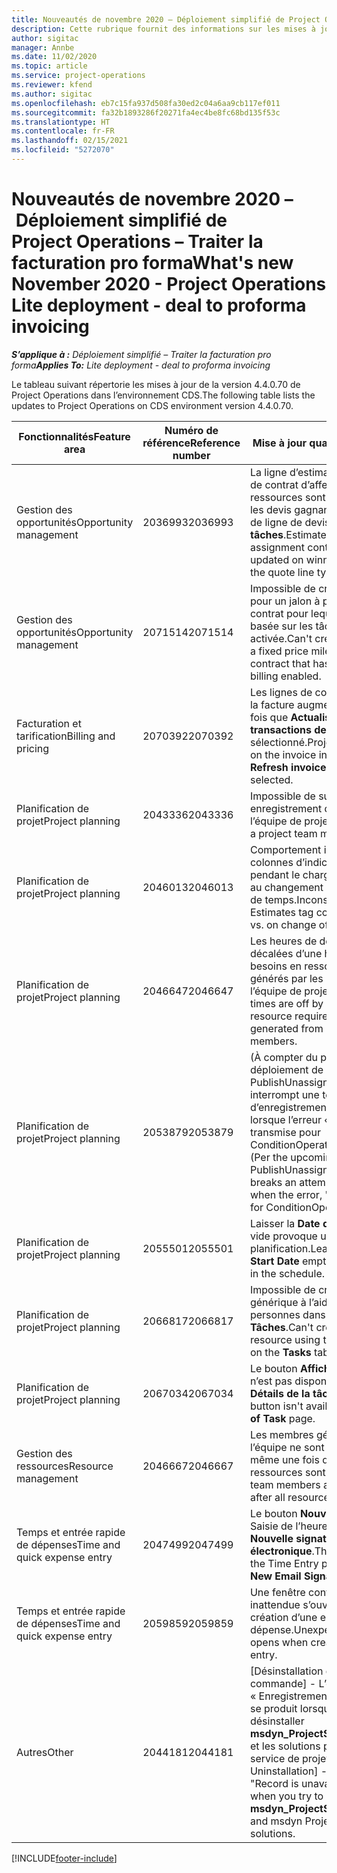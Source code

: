 ```yaml
---
title: Nouveautés de novembre 2020 – Déploiement simplifié de Project Operations – Traiter la facturation pro forma
description: Cette rubrique fournit des informations sur les mises à jour qualité disponibles dans la version de novembre 2020 du déploiement simplifié de Project Operations – Traiter la facturation pro forma.
author: sigitac
manager: Annbe
ms.date: 11/02/2020
ms.topic: article
ms.service: project-operations
ms.reviewer: kfend
ms.author: sigitac
ms.openlocfilehash: eb7c15fa937d508fa30ed2c04a6aa9cb117ef011
ms.sourcegitcommit: fa32b1893286f20271fa4ec4be8fc68bd135f53c
ms.translationtype: HT
ms.contentlocale: fr-FR
ms.lasthandoff: 02/15/2021
ms.locfileid: "5272070"
---
```

# <a name="whats-new-november-2020---project-operations-lite-deployment---deal-to-proforma-invoicing"></a><span data-ttu-id="11466-103">Nouveautés de novembre 2020 – Déploiement simplifié de Project Operations – Traiter la facturation pro forma</span><span class="sxs-lookup"><span data-stu-id="11466-103">What's new November 2020 - Project Operations Lite deployment - deal to proforma invoicing</span></span>

<span data-ttu-id="11466-104">_**S’applique à :** Déploiement simplifié – Traiter la facturation pro forma_</span><span class="sxs-lookup"><span data-stu-id="11466-104">_**Applies To:** Lite deployment - deal to proforma invoicing_</span></span>

<span data-ttu-id="11466-105">Le tableau suivant répertorie les mises à jour de la version 4.4.0.70 de Project Operations dans l’environnement CDS.</span><span class="sxs-lookup"><span data-stu-id="11466-105">The following table lists the updates to Project Operations on CDS environment version 4.4.0.70.</span></span>

| <span data-ttu-id="11466-106">Fonctionnalités</span><span class="sxs-lookup"><span data-stu-id="11466-106">Feature area</span></span>                 | <span data-ttu-id="11466-107">Numéro de référence</span><span class="sxs-lookup"><span data-stu-id="11466-107">Reference number</span></span> | <span data-ttu-id="11466-108">Mise à jour qualité</span><span class="sxs-lookup"><span data-stu-id="11466-108">Quality update</span></span>                                                                                                                                                                    |
|------------------------------|------------------|-----------------------------------------------------------------------------------------------------------------------------------------------------------------------------------|
| <span data-ttu-id="11466-109">  Gestion des opportunités</span><span class="sxs-lookup"><span data-stu-id="11466-109">Opportunity management</span></span>       | <span data-ttu-id="11466-110">2036993</span><span class="sxs-lookup"><span data-stu-id="11466-110">2036993</span></span>          | <span data-ttu-id="11466-111">La ligne d’estimation et les lignes de contrat d’affectation de ressources sont mises à jour sur les devis gagnants lorsque le type de ligne de devis est **Toutes les tâches**.</span><span class="sxs-lookup"><span data-stu-id="11466-111">Estimate line and resource   assignment contract lines are updated on winning quotes when the quote line   type is **All tasks**.</span></span>                                                 |
| <span data-ttu-id="11466-112">  Gestion des opportunités</span><span class="sxs-lookup"><span data-stu-id="11466-112">Opportunity management</span></span>       | <span data-ttu-id="11466-113">2071514</span><span class="sxs-lookup"><span data-stu-id="11466-113">2071514</span></span>          | <span data-ttu-id="11466-114">Impossible de créer une facture pour un jalon à prix fixe sur un contrat pour lequel la facturation basée sur les tâches est activée.</span><span class="sxs-lookup"><span data-stu-id="11466-114">Can't create an invoice for a   fixed price milestone on a contract that has task-based billing enabled.</span></span>                                                                          |
| <span data-ttu-id="11466-115">Facturation et tarification</span><span class="sxs-lookup"><span data-stu-id="11466-115">Billing and pricing</span></span>          | <span data-ttu-id="11466-116">2070392</span><span class="sxs-lookup"><span data-stu-id="11466-116">2070392</span></span>          | <span data-ttu-id="11466-117">Les lignes de contrat de projet sur la facture augmentent à chaque fois que **Actualiser les transactions de facture** est sélectionné.</span><span class="sxs-lookup"><span data-stu-id="11466-117">Project contract lines on the   invoice increase every time **Refresh invoice transactions** is   selected.</span></span>                                                                       |
| <span data-ttu-id="11466-118">Planification de projet</span><span class="sxs-lookup"><span data-stu-id="11466-118">Project planning</span></span>             | <span data-ttu-id="11466-119">2043336</span><span class="sxs-lookup"><span data-stu-id="11466-119">2043336</span></span>          | <span data-ttu-id="11466-120">Impossible de supprimer un enregistrement de membre de l’équipe de projet.</span><span class="sxs-lookup"><span data-stu-id="11466-120">Unable to delete a project team member record.</span></span>                                                                                                                                    |
| <span data-ttu-id="11466-121">Planification de projet</span><span class="sxs-lookup"><span data-stu-id="11466-121">Project planning</span></span>             | <span data-ttu-id="11466-122">2046013</span><span class="sxs-lookup"><span data-stu-id="11466-122">2046013</span></span>          | <span data-ttu-id="11466-123">Comportement incohérent des colonnes d’indicateur Estimations pendant le chargement par rapport au changement de type de phase de temps.</span><span class="sxs-lookup"><span data-stu-id="11466-123">Inconsistent behavior for   Estimates tag columns during load vs. on change of time-phase type.</span></span>                                                                                   |
| <span data-ttu-id="11466-124">Planification de projet</span><span class="sxs-lookup"><span data-stu-id="11466-124">Project planning</span></span>             | <span data-ttu-id="11466-125">2046647</span><span class="sxs-lookup"><span data-stu-id="11466-125">2046647</span></span>          | <span data-ttu-id="11466-126">Les heures de début et de fin sont décalées d’une heure lorsque les besoins en ressources sont générés par les membres de l’équipe de projet.</span><span class="sxs-lookup"><span data-stu-id="11466-126">Start and end times are off by   an hour when resource requirements are generated from project team members.</span></span>                                                                      |
| <span data-ttu-id="11466-127">Planification de projet</span><span class="sxs-lookup"><span data-stu-id="11466-127">Project planning</span></span>             | <span data-ttu-id="11466-128">2053879</span><span class="sxs-lookup"><span data-stu-id="11466-128">2053879</span></span>          | <span data-ttu-id="11466-129">(À compter du prochain déploiement de CDS) PublishUnassignedAssignments interrompt une tentative d’enregistrement d’une tâche lorsque l’erreur « La valeur transmise pour ConditionOperator.In est vide ».</span><span class="sxs-lookup"><span data-stu-id="11466-129">(Per the upcoming CDS   rollout)   PublishUnassignedAssignments   breaks an attempt to save a task when  the error, "The   value passed for ConditionOperator.In is   empty."</span></span> |
| <span data-ttu-id="11466-130">Planification de projet</span><span class="sxs-lookup"><span data-stu-id="11466-130">Project planning</span></span>             | <span data-ttu-id="11466-131">2055501</span><span class="sxs-lookup"><span data-stu-id="11466-131">2055501</span></span>          | <span data-ttu-id="11466-132">Laisser la **Date de début du projet** vide provoque un échec de la planification.</span><span class="sxs-lookup"><span data-stu-id="11466-132">Leaving the **Project Start   Date** empty causes a failure in the schedule.</span></span>                                                                                                      |
| <span data-ttu-id="11466-133">Planification de projet</span><span class="sxs-lookup"><span data-stu-id="11466-133">Project planning</span></span>             | <span data-ttu-id="11466-134">2066817</span><span class="sxs-lookup"><span data-stu-id="11466-134">2066817</span></span>          | <span data-ttu-id="11466-135">Impossible de créer une ressource générique à l’aide du sélecteur de personnes dans l’onglet **Tâches**.</span><span class="sxs-lookup"><span data-stu-id="11466-135">Can't create a generic   resource   using the people picker on   the **Tasks** tab.</span></span>                                                                                               |
| <span data-ttu-id="11466-136">Planification de projet</span><span class="sxs-lookup"><span data-stu-id="11466-136">Project planning</span></span>             | <span data-ttu-id="11466-137">2067034</span><span class="sxs-lookup"><span data-stu-id="11466-137">2067034</span></span>          | <span data-ttu-id="11466-138">Le bouton **Afficher les détails** n’est pas disponible sur la page **Détails de la tâche**.</span><span class="sxs-lookup"><span data-stu-id="11466-138">**View Details** button isn't available on the **Details of Task** page.</span></span>                                                                                                         |
| <span data-ttu-id="11466-139">Gestion des ressources</span><span class="sxs-lookup"><span data-stu-id="11466-139">Resource management</span></span>          | <span data-ttu-id="11466-140">2046667</span><span class="sxs-lookup"><span data-stu-id="11466-140">2046667</span></span>          | <span data-ttu-id="11466-141">Les membres génériques de l’équipe ne sont pas supprimés même une fois que toutes les ressources sont satisfaites.</span><span class="sxs-lookup"><span data-stu-id="11466-141">Generic team members aren't   deleted even after all resources are fulfilled.</span></span>                                                                                                     |
| <span data-ttu-id="11466-142">Temps et entrée rapide de dépenses</span><span class="sxs-lookup"><span data-stu-id="11466-142">Time and quick expense entry</span></span> | <span data-ttu-id="11466-143">2047499</span><span class="sxs-lookup"><span data-stu-id="11466-143">2047499</span></span>          | <span data-ttu-id="11466-144">Le bouton **Nouveau** sur la page Saisie de l’heure ouvre la page **Nouvelle signature de courrier électronique**.</span><span class="sxs-lookup"><span data-stu-id="11466-144">The **New** button on the Time   Entry page opens the **New Email Signature** page.</span></span>                                                                                               |
| <span data-ttu-id="11466-145">Temps et entrée rapide de dépenses</span><span class="sxs-lookup"><span data-stu-id="11466-145">Time and quick expense entry</span></span> | <span data-ttu-id="11466-146">2059859</span><span class="sxs-lookup"><span data-stu-id="11466-146">2059859</span></span>          | <span data-ttu-id="11466-147">Une fenêtre contextuelle inattendue s’ouvre lors de la création d’une entrée de dépense.</span><span class="sxs-lookup"><span data-stu-id="11466-147">Unexpected   pop-up opens when creating an expense entry.</span></span>                                                                                                                         |
| <span data-ttu-id="11466-148">Autres</span><span class="sxs-lookup"><span data-stu-id="11466-148">Other</span></span>                        | <span data-ttu-id="11466-149">2044181</span><span class="sxs-lookup"><span data-stu-id="11466-149">2044181</span></span>          | <span data-ttu-id="11466-150">[Désinstallation du bon de commande] - L’erreur « Enregistrement non disponible » se produit lorsque vous essayez de désinstaller **msdyn_ProjectServiceCore_Patch** et les solutions principales du service de projet msdyn.</span><span class="sxs-lookup"><span data-stu-id="11466-150">[PO Uninstallation] - The error,   "Record is unavailable" occurs when you try to uninstall   **msdyn_ProjectServiceCore_Patch** and msdyn Project service core solutions.</span></span>        |


[!INCLUDE[footer-include](../../includes/footer-banner.md)]